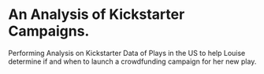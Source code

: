 # An Analysis of Kickstarter Campaigns.
Performing Analysis on Kickstarter Data of Plays in the US to help Louise determine if and when to launch a crowdfunding campaign for her new play.
